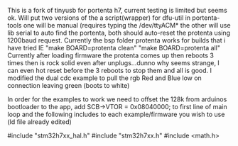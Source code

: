 This is a fork of tinyusb for portenta h7, current testing is limited but seems ok. Will put two versions of the a script(wrapper) for dfu-util in portenta-tools one will be manual (requires typing the /dev/ttyACM* the other will use lib serial to auto find the portenta, both should auto-reset the protenta using 1200baud request. Currently the bsp folder protenta works for builds that i have tried IE "make BOARD=protenta clean" "make BOARD=protenta all" Currently after loading firmware the protenta comes up then reboots 3 times then is rock solid even after unplugs...dunno why seems strange, I can even hot reset before the 3 reboots to stop them and all is good. I modified the dual cdc example to pull the rgb Red and Blue low on connection leaving green (boots to white)

In order for the examples to work we need to offset the 128k from arduinos bootloader to the app, add    SCB->VTOR = 0x08040000;    to first line of main loop and the following includes to each example/firmware you wish to use (ld file already edited) 

#include "stm32h7xx_hal.h"
#include "stm32h7xx.h"
#include <math.h>



